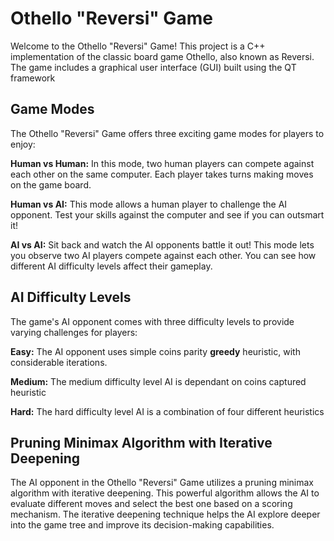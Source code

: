 
# Othello "Reversi" Game

Welcome to the Othello "Reversi" Game! This project is a C++ implementation of the classic board game Othello, also known as Reversi. The game includes a graphical user interface (GUI) built using the QT framework

## Game Modes
The Othello "Reversi" Game offers three exciting game modes for players to enjoy:

__Human vs Human:__ In this mode, two human players can compete against each other on the same computer. Each player takes turns making moves on the game board.

__Human vs AI:__ This mode allows a human player to challenge the AI opponent. Test your skills against the computer and see if you can outsmart it!

__AI vs AI:__ Sit back and watch the AI opponents battle it out! This mode lets you observe two AI players compete against each other. You can see how different AI difficulty levels affect their gameplay.

## AI Difficulty Levels

The game's AI opponent comes with three difficulty levels to provide varying challenges for players:

__Easy:__ The AI opponent uses simple coins parity __greedy__ heuristic, with considerable iterations.

__Medium:__ The medium difficulty level AI is dependant on coins captured heuristic

__Hard:__ The hard difficulty level AI is a combination of four different heuristics

## Pruning Minimax Algorithm with Iterative Deepening

The AI opponent in the Othello "Reversi" Game utilizes a pruning minimax algorithm with iterative deepening. This powerful algorithm allows the AI to evaluate different moves and select the best one based on a scoring mechanism. The iterative deepening technique helps the AI explore deeper into the game tree and improve its decision-making capabilities.